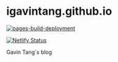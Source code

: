 # igavintang.github.io

[![pages-build-deployment](https://github.com/igavintang/igavintang.github.io/actions/workflows/pages/pages-build-deployment/badge.svg)](https://github.com/igavintang/igavintang.github.io/actions/workflows/pages/pages-build-deployment)


[![Netlify Status](https://api.netlify.com/api/v1/badges/f15318a8-ab47-4f26-a38e-b6060bed708a/deploy-status)](https://app.netlify.com/sites/gavintang/deploys)

Gavin Tang`s blog

